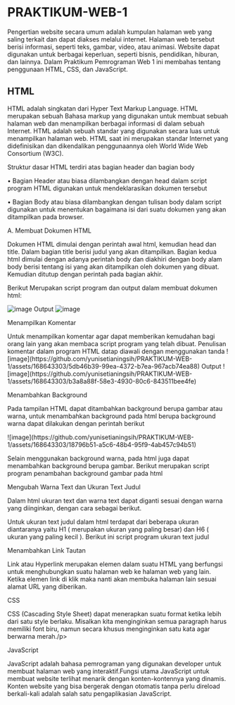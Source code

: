 # PRAKTIKUM-WEB-1
Pengertian website secara umum adalah kumpulan halaman web yang saling terkait dan dapat diakses melalui internet. Halaman web tersebut berisi informasi, seperti teks, gambar, video, atau animasi. Website dapat digunakan untuk berbagai keperluan, seperti bisnis, pendidikan, hiburan, dan lainnya. Dalam Praktikum Pemrograman Web 1 ini membahas tentang penggunaan HTML, CSS, dan JavaScript.
## HTML
HTML adalah singkatan dari Hyper Text Markup Language. 
HTML merupakan sebuah Bahasa markup yang digunakan untuk membuat sebuah halaman web dan menampilkan berbagai informasi di dalam sebuah Internet. HTML adalah sebuah standar yang digunakan secara luas untuk menampilkan halaman web. HTML saat ini merupakan standar Internet yang didefinisikan dan dikendalikan penggunaannya oleh World Wide Web Consortium (W3C).

<p>Struktur dasar HTML terdiri atas bagian header dan bagian body</p>
<p>•	Bagian Header atau biasa dilambangkan dengan head dalam script program HTML digunakan untuk mendeklarasikan dokumen tersebut</p>
<p></p>• Bagian Body atau biasa dilambangkan dengan tulisan body dalam script digunakan untuk menentukan bagaimana isi dari suatu dokumen yang akan ditampilkan pada browser.</p>
<p>A. Membuat Dokumen HTML</p>
<p>Dokumen HTML dimulai dengan perintah awal html, kemudian head dan title. Dalam bagian title berisi judul yang akan ditampilkan. Bagian kedua html dimulai dengan adanya perintah body dan diakhiri dengan body alam body berisi tentang isi yang akan ditampilkan oleh dokumen yang dibuat. Kemudian ditutup dengan perintah  pada bagian akhir.

Berikut Merupakan script program dan output dalam membuat dokumen html:</p>
![image](https://github.com/yunisetianingsih/PRAKTIKUM-WEB-1/assets/168643303/633949f3-6e53-4e4a-a602-b62575756f70)
Output
![image](https://github.com/yunisetianingsih/PRAKTIKUM-WEB-1/assets/168643303/254ef3ed-83ad-434b-9133-399f44c76dfc)


<p>Menampilkan Komentar</p>
Untuk menampilkan komentar agar dapat memberikan kemudahan bagi orang lain yang akan membaca script program yang telah dibuat. Penulisan komentar dalam program HTML datap diawali dengan menggunakan tanda <!---- isi komentar program --->
![image](https://github.com/yunisetianingsih/PRAKTIKUM-WEB-1/assets/168643303/5db46b39-99ea-4372-b7ea-967acb74ea88)
Output
![image](https://github.com/yunisetianingsih/PRAKTIKUM-WEB-1/assets/168643303/b3a8a88f-58e3-4930-80c6-843511bee4fe)

<p>Menambahkan Background</p>
<p>Pada tampilan HTML dapat ditambahkan background berupa gambar atau warna, untuk menambahkan background pada html berupa background warna dapat dilakukan dengan perintah berikut</p>
![image](https://github.com/yunisetianingsih/PRAKTIKUM-WEB-1/assets/168643303/18796b51-a5c6-48b4-95f9-4ab457c94b51)

<p>Selain menggunakan background warna, pada html juga dapat menambahkan background berupa gambar. Berikut merupakan script program penambahan background gambar pada html</p>

<p>Mengubah Warna Text dan Ukuran Text Judul</p>
<p>Dalam html ukuran text dan warna text dapat diganti sesuai dengan warna yang diinginkan, dengan cara sebagai berikut.</p>
<p>Untuk ukuran text judul dalam html terdapat dari beberapa ukuran diantaranya yaitu H1 ( merupakan ukuran yang paling besar) dan H6 ( ukuran yang paling kecil ). Berikut ini script program ukuran text judul</p>
<p>Menambahkan Link Tautan</p>
<p>Link atau Hyperlink merupakan elemen dalam suatu HTML yang berfungsi untuk menghubungkan suatu halaman web ke halaman web yang lain. Ketika elemen link di klik maka nanti akan membuka halaman lain sesuai alamat URL yang diberikan.</p>
<p>CSS</p>
<p>CSS (Cascading Style Sheet) dapat menerapkan suatu format ketika lebih
dari satu style berlaku. Misalkan kita menginginkan semua paragraph harus memiliki font biru, namun secara khusus menginginkan satu kata agar berwarna
merah./p>
<p>JavaScript</p>
<p>JavaScript adalah bahasa pemrograman yang digunakan developer untuk membuat halaman web yang interaktif.Fungsi utama JavaScript untuk membuat website terlihat menarik dengan konten-kontennya yang dinamis. Konten website yang bisa bergerak dengan otomatis tanpa perlu direload berkali-kali adalah salah satu pengaplikasian JavaScript.</p>



   

